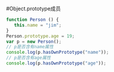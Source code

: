 #Object.prototype成员

```javascript 
function Person () {
   this.name = "jim";
}
Person.prototype.age = 19;
var p = new Person();
// p是否含有name属性
console.log(p.hasOwnPrototype("name"));
// p是否含有age属性
console.log(p.hasOwnPrototype("age"));
```